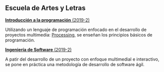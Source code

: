 ## Escuela de Artes y Letras

[**Introducción a la programación** (2019-2)](https://github.com/daniels13ca/Intro_Programacion)

Utilizando un lenguaje de programación enfocado en el desarrollo de proyectos multimedia: [Processing](https://es.wikipedia.org/wiki/Processing), se enseñan los principios básicos de programación.

[**Ingeniería de Software** (2019-2)](https://github.com/daniels13ca/Ing_Software)

A patir del desarrollo de un proyecto con enfoque multimedial e interactivo, se pone en práctica una metodología de desarrollo de software ágil.
